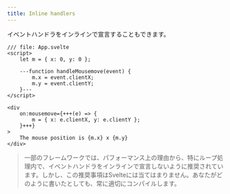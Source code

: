 ```yaml
---
title: Inline handlers
---
```


イベントハンドラをインラインで宣言することもできます。

```svelte
/// file: App.svelte
<script>
	let m = { x: 0, y: 0 };

	---function handleMousemove(event) {
		m.x = event.clientX;
		m.y = event.clientY;
	}---
</script>

<div
	on:mousemove={+++(e) => {
		m = { x: e.clientX, y: e.clientY };
	}+++}
>
	The mouse position is {m.x} x {m.y}
</div>
```

> 一部のフレームワークでは、パフォーマンス上の理由から、特にループ処理内で、イベントハンドラをインラインで宣言しないように推奨されています。しかし、この推奨事項はSvelteには当てはまりません。あなたがどのように書いたとしても、常に適切にコンパイルします。
